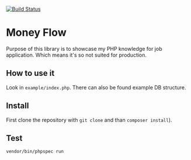 [![Build Status](https://travis-ci.org/JSila/money-flow.svg?branch=master)](https://travis-ci.org/JSila/money-flow)

# Money Flow

Purpose of this library is to showcase my PHP knowledge for job application. Which means it's so not suited for production.

## How to use it

Look in `example/index.php`. There can also be found example DB structure.

## Install

First clone the repository with `git clone` and than `composer install`).

## Test

`vendor/bin/phpspec run`
